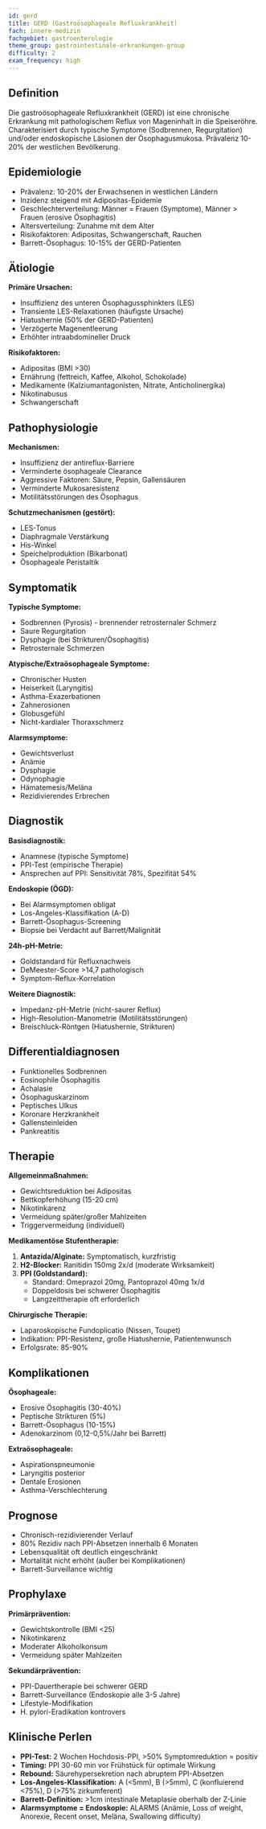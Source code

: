 ```yaml
---
id: gerd
title: GERD (Gastroösophageale Refluxkrankheit)
fach: innere-medizin
fachgebiet: gastroenterologie
theme_group: gastrointestinale-erkrankungen-group
difficulty: 2
exam_frequency: high
---
```


## Definition
Die gastroösophageale Refluxkrankheit (GERD) ist eine chronische Erkrankung mit pathologischem Reflux von Mageninhalt in die Speiseröhre. Charakterisiert durch typische Symptome (Sodbrennen, Regurgitation) und/oder endoskopische Läsionen der Ösophagusmukosa. Prävalenz 10-20% der westlichen Bevölkerung.

## Epidemiologie
- Prävalenz: 10-20% der Erwachsenen in westlichen Ländern
- Inzidenz steigend mit Adipositas-Epidemie
- Geschlechterverteilung: Männer = Frauen (Symptome), Männer > Frauen (erosive Ösophagitis)
- Altersverteilung: Zunahme mit dem Alter
- Risikofaktoren: Adipositas, Schwangerschaft, Rauchen
- Barrett-Ösophagus: 10-15% der GERD-Patienten

## Ätiologie
**Primäre Ursachen:**
- Insuffizienz des unteren Ösophagussphinkters (LES)
- Transiente LES-Relaxationen (häufigste Ursache)
- Hiatushernie (50% der GERD-Patienten)
- Verzögerte Magenentleerung
- Erhöhter intraabdomineller Druck

**Risikofaktoren:**
- Adipositas (BMI >30)
- Ernährung (fettreich, Kaffee, Alkohol, Schokolade)
- Medikamente (Kalziumantagonisten, Nitrate, Anticholinergika)
- Nikotinabusus
- Schwangerschaft

## Pathophysiologie
**Mechanismen:**
- Insuffizienz der antireflux-Barriere
- Verminderte ösophageale Clearance
- Aggressive Faktoren: Säure, Pepsin, Gallensäuren
- Verminderte Mukosaresistenz
- Motilitätsstörungen des Ösophagus

**Schutzmechanismen (gestört):**
- LES-Tonus
- Diaphragmale Verstärkung
- His-Winkel
- Speichelproduktion (Bikarbonat)
- Ösophageale Peristaltik

## Symptomatik
**Typische Symptome:**
- Sodbrennen (Pyrosis) - brennender retrosternaler Schmerz
- Saure Regurgitation
- Dysphagie (bei Strikturen/Ösophagitis)
- Retrosternale Schmerzen

**Atypische/Extraösophageale Symptome:**
- Chronischer Husten
- Heiserkeit (Laryngitis)
- Asthma-Exazerbationen
- Zahnerosionen
- Globusgefühl
- Nicht-kardialer Thoraxschmerz

**Alarmsymptome:**
- Gewichtsverlust
- Anämie
- Dysphagie
- Odynophagie
- Hämatemesis/Meläna
- Rezidivierendes Erbrechen

## Diagnostik
**Basisdiagnostik:**
- Anamnese (typische Symptome)
- PPI-Test (empirische Therapie)
- Ansprechen auf PPI: Sensitivität 78%, Spezifität 54%

**Endoskopie (ÖGD):**
- Bei Alarmsymptomen obligat
- Los-Angeles-Klassifikation (A-D)
- Barrett-Ösophagus-Screening
- Biopsie bei Verdacht auf Barrett/Malignität

**24h-pH-Metrie:**
- Goldstandard für Refluxnachweis
- DeMeester-Score >14,7 pathologisch
- Symptom-Reflux-Korrelation

**Weitere Diagnostik:**
- Impedanz-pH-Metrie (nicht-saurer Reflux)
- High-Resolution-Manometrie (Motilitätsstörungen)
- Breischluck-Röntgen (Hiatushernie, Strikturen)

## Differentialdiagnosen
- Funktionelles Sodbrennen
- Eosinophile Ösophagitis
- Achalasie
- Ösophaguskarzinom
- Peptisches Ulkus
- Koronare Herzkrankheit
- Gallensteinleiden
- Pankreatitis

## Therapie
**Allgemeinmaßnahmen:**
- Gewichtsreduktion bei Adipositas
- Bettkopferhöhung (15-20 cm)
- Nikotinkarenz
- Vermeidung später/großer Mahlzeiten
- Triggervermeidung (individuell)

**Medikamentöse Stufentherapie:**
1. **Antazida/Alginate:** Symptomatisch, kurzfristig
2. **H2-Blocker:** Ranitidin 150mg 2x/d (moderate Wirksamkeit)
3. **PPI (Goldstandard):**
   - Standard: Omeprazol 20mg, Pantoprazol 40mg 1x/d
   - Doppeldosis bei schwerer Ösophagitis
   - Langzeittherapie oft erforderlich

**Chirurgische Therapie:**
- Laparoskopische Fundoplicatio (Nissen, Toupet)
- Indikation: PPI-Resistenz, große Hiatushernie, Patientenwunsch
- Erfolgsrate: 85-90%

## Komplikationen
**Ösophageale:**
- Erosive Ösophagitis (30-40%)
- Peptische Strikturen (5%)
- Barrett-Ösophagus (10-15%)
- Adenokarzinom (0,12-0,5%/Jahr bei Barrett)

**Extraösophageale:**
- Aspirationspneumonie
- Laryngitis posterior
- Dentale Erosionen
- Asthma-Verschlechterung

## Prognose
- Chronisch-rezidivierender Verlauf
- 80% Rezidiv nach PPI-Absetzen innerhalb 6 Monaten
- Lebensqualität oft deutlich eingeschränkt
- Mortalität nicht erhöht (außer bei Komplikationen)
- Barrett-Surveillance wichtig

## Prophylaxe
**Primärprävention:**
- Gewichtskontrolle (BMI <25)
- Nikotinkarenz
- Moderater Alkoholkonsum
- Vermeidung später Mahlzeiten

**Sekundärprävention:**
- PPI-Dauertherapie bei schwerer GERD
- Barrett-Surveillance (Endoskopie alle 3-5 Jahre)
- Lifestyle-Modifikation
- H. pylori-Eradikation kontrovers

## Klinische Perlen
- **PPI-Test:** 2 Wochen Hochdosis-PPI, >50% Symptomreduktion = positiv
- **Timing:** PPI 30-60 min vor Frühstück für optimale Wirkung
- **Rebound:** Säurehypersekretion nach abruptem PPI-Absetzen
- **Los-Angeles-Klassifikation:** A (<5mm), B (>5mm), C (konfluierend <75%), D (>75% zirkumferent)
- **Barrett-Definition:** >1cm intestinale Metaplasie oberhalb der Z-Linie
- **Alarmsymptome = Endoskopie:** ALARMS (Anämie, Loss of weight, Anorexie, Recent onset, Meläna, Swallowing difficulty)